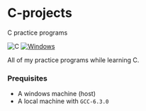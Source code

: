 # C-projects
C practice programs

![C](https://img.shields.io/badge/C-Practice-blue)
[![Windows](https://img.shields.io/badge/Windows-11-brightgreen?style=flat&logo=windows)]()


All of my practice programs while learning C.

### Prequisites
* A windows machine (host) 
* A local machine with `GCC-6.3.0` 
